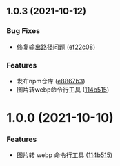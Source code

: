 ## 1.0.3 (2021-10-12)


### Bug Fixes

* 修复输出路径问题 ([ef22c08](https://github.com/mr-kings/webp-scripts/commit/ef22c08263c4c857dbff46d9bfd1336c8dc43d39))


### Features

* 发布npm仓库 ([e8867b3](https://github.com/mr-kings/webp-scripts/commit/e8867b3d653b8925ad6aaa7c8fe2e1276f0f1c43))
* 图片转webp命令行工具 ([114b515](https://github.com/mr-kings/webp-scripts/commit/114b5154fcca137bf430896a9caf7dd9422523b9))



# 1.0.0 (2021-10-10)

### Features

- 图片转 webp 命令行工具 ([114b515](https://github.com/mr-kings/webp-scripts/commit/114b5154fcca137bf430896a9caf7dd9422523b9))
